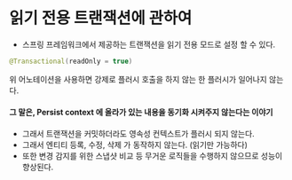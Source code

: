 # 읽기 전용 트랜잭션에 관하여

- 스프링 프레임워크에서 제공하는 트랜잭션을 읽기 전용 모드로 설정 할 수 있다.

```java
@Transactional(readOnly = true)
```
위 어노테이션을 사용하면 강제로 플러시 호출을 하지 않는 한 플러시가 일어나지 않는다.

#### 그 말은, Persist context 에 올라가 있는 내용을 동기화 시켜주지 않는다는 이야기

- 그래서 트랜잭션을 커밋하더라도 영속성 컨텍스트가 플러시 되지 않는다.
- 그래서 엔티티 등록, 수정, 삭제 가 동작하지 않는다. (읽기만 가능하다)
- 또한 변경 감지를 위한 스냅샷 비교 등 무거운 로직들을 수행하지 않으므로 성능이 향상된다.